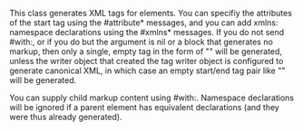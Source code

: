 This class generates XML tags for elements. You can specifiy the attributes of the start tag using the #attribute* messages, and you can add xmlns: namespace declarations using the #xmlns* messages. If you do not send #with:, or if you do but the argument is nil or a block that generates no markup, then only a single, empty tag in the form of "<empty />" will be generated, unless the writer object that created the tag writer object is configured to generate canonical XML, in which case an empty start/end tag pair like "<empty></empty>" will be generated.

You can supply child markup content using #with:. Namespace declarations will be ignored if a parent element has equivalent declarations (and they were thus already generated).